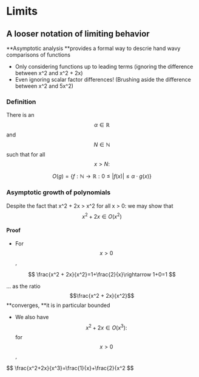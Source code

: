 # Limits

## A looser notation of limiting behavior

**Asymptotic analysis **provides a formal way to descrie hand wavy comparisons of functions

* Only considering functions up to leading terms (ignoring the difference between x^2 and x^2 + 2x)
* Even ignoring scalar factor differences! (Brushing aside the difference between x^2 and 5x^2)

### Definition&#x20;

There is an $$\alpha \in \mathbb{R}$$ and $$N \in \mathbb{N}$$ such that for all $$x > N:$$

$$
O(g)=\{f:\mathbb{N}\rightarrow\mathbb{R}:0\leq|f(x)|\leq\alpha \cdot g(x)\}
$$

### Asymptotic growth of polynomials

Despite the fact that x^2 + 2x > x^2 for all x > 0: we may show that $$x^2 + 2x \in O(x^2)$$

#### Proof

* For $$x > 0$$,

$$
\frac{x^2 + 2x}{x^2}=1+\frac{2}{x}\rightarrow 1+0=1
$$

... as the ratio $$\frac{x^2 + 2x}{x^2}$$**converges, **it is in particular bounded

* We also have $$x^2 + 2x \in O(x^3):$$ for $$x > 0$$,



$$
\frac{x^2+2x}{x^3}=\frac{1}{x}+\frac{2}{x^2
$$


